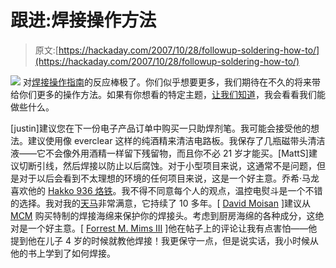 # 跟进:焊接操作方法

> 原文:[https://hackaday.com/2007/10/28/followup-soldering-how-to/](https://hackaday.com/2007/10/28/followup-soldering-how-to/)

![](../Images/95156fa3af75f19164879cf9367babc1.png)
对[焊接操作指南](http://www.hackaday.com/2007/10/26/how-to-introduction-to-soldering/)的反应棒极了。你们似乎想要更多，我们期待在不久的将来带给你们更多的操作方法。如果有你想看的特定主题，[让我们知道](http://www.hackaday.com/contact/comments/)，我会看看我们能做些什么。

[justin]建议您在下一份电子产品订单中购买一只助焊剂笔。我可能会接受他的想法。建议使用像 everclear 这样的纯酒精来清洁电路板。我保存了几瓶磁带头清洁液——它不会像外用酒精一样留下残留物，而且你不必 21 岁才能买。[MattS]建议切断引线，然后焊接以防止以后腐蚀。对于小型项目来说，这通常不是问题，但是对于以后会看到不太理想的环境的任何项目来说，这是一个好主意。乔希·马龙喜欢他的 [Hakko 936 烙铁](http://www.hakko.com/english/products/hakko_936.html)。我不得不同意每个人的观点，温控电熨斗是一个不错的选择。我对我的[天马](https://secure.mcminone.com/product.asp?product_id=21-7930&catalog_name=MCMProducts)非常满意，它持续了 10 多年。[ [David Moisan](http://dmoisan.spaces.msn.com/) ]建议从 [MCM](http://www.mcminone.com/) 购买特制的焊接海绵来保护你的焊接头。考虑到厨房海绵的各种成分，这绝对是一个好主意。[ [Forrest M. Mims III](http://www.forrestmims.org/) ]他在帖子上的评论让我有点害怕——他提到他在儿子 4 岁的时候就教他焊接！我更保守一点，但是说实话，我小时候从他的书上学到了如何焊接。